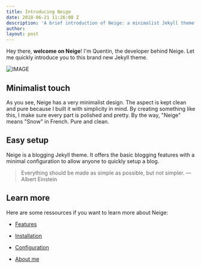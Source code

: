 ```yaml
---
title: Introducing Neige
date: 2018-06-21 11:26:00 Z
description: 'A brief introduction of Neige: a minimalist Jekyll theme made for blogging.'
author: 
layout: post
---
```


Hey there, **welcome on Neige**! I'm Quentin, the developer behind Neige. Let me quickly introduce you to this brand new Jekyll theme.

![IMAGE]()

## Minimalist touch

As you see, Neige has a very minimalist design. The aspect is kept clean and pure because I built it with simplicity in mind. By creating something like this, I make sure every part is polished and pretty. By the way, "Neige" means "Snow" in French. Pure and clean.

## Easy setup

Neige is a blogging Jekyll theme. It offers the basic blogging features with a minimal configuration to allow anyone to quickly setup a blog.

> Everything should be made as simple as possible, but not simpler. — Albert Einstein

## Learn more

Here are some ressources if you want to learn more about Neige:

* [Features](/2018/06/21/features)

* [Installation](/2018/06/21/installation)

* [Configuration](/2018/06/21/configuration)

* [About me](/2018/06/21/about)